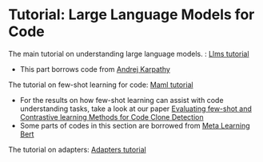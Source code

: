 # Tutorial: Large Language Models for Code

The main tutorial on understanding large language models. : [Llms tutorial](https://github.com/mkhfring/Tutorial/blob/master/tutorial-code.ipynb)
- This part borrows code from [Andrej Karpathy](https://karpathy.ai/)

The tutorial on few-shot learning for code: [Maml tutorial](https://github.com/mkhfring/Tutorial/blob/master/maml-code.ipynb)
- For the results on how few-shot learning can assist with code understanding tasks, take a look at our paper [Evaluating few-shot and Contrastive learning Methods for Code Clone Detection](https://arxiv.org/abs/2204.07501)
- Some parts of codes in this section are borrowed from [Meta Learning Bert](https://github.com/mailong25/meta-learning-bert)

The tutorial on adapters: [Adapters tutorial](https://github.com/ist1373/AdaptersTutorial/blob/main/Tutorial.ipynb)
